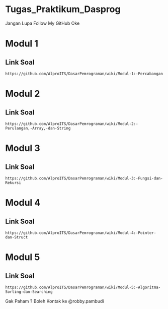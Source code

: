 # Tugas_Praktikum_Dasprog

Jangan Lupa Follow My GitHub Oke

# Modul 1
## Link Soal
```
https://github.com/AlproITS/DasarPemrograman/wiki/Modul-1:-Percabangan
```

# Modul 2
## Link Soal 
```
https://github.com/AlproITS/DasarPemrograman/wiki/Modul-2:-Perulangan,-Array,-dan-String
```

# Modul 3
## Link Soal 
```
https://github.com/AlproITS/DasarPemrograman/wiki/Modul-3:-Fungsi-dan-Rekursi
```

# Modul 4
## Link Soal
```
https://github.com/AlproITS/DasarPemrograman/wiki/Modul-4:-Pointer-dan-Struct
```

# Modul 5
## Link Soal
```
https://github.com/AlproITS/DasarPemrograman/wiki/Modul-5:-Algoritma-Sorting-dan-Searching
```

Gak Paham ? 
Boleh Kontak ke @robby.pambudi

